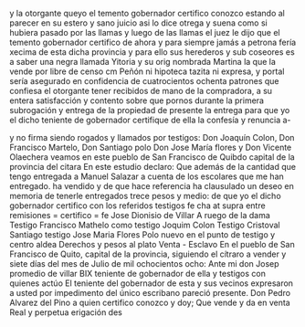 y la otorgante queyo el temento gobernador certifico conozco
estando al parecer en su estero y sano juicio asi lo dice otrega
y suena como si hubiera pasado por las llamas y luego de las llamas
el juez le dijo que el temento gobernador certifico
de ahora y para siempre jamás a petrona fería xecima
de esta dicha provincia y para ello sus herederos y sub
coseores es a saber una negra llamada Yitoria y su orig
nombrada Martina la que la vende por libre de censo cm
Peñón ni hipoteca tazita ni expresa, y portal sería asegurado en confidencia de cuatrocientos ochenta patrones que confiesa el otorgante tener recibidos de mano de la compradora, a su entera satisfacción y contento sobre que pornos
durante la primera subrogación y entrega de la propiedad de presente la entrega para que yo el dicho teniente de gobernador certifique de ella la confesía y renuncia a-

y no firma siendo rogados y llamados por testigos:
Don Joaquín Colon,
Don Francisco Martelo,
Don Santiago polo Don Jose María
flores y Don Vicente Olaechera
veamos en este pueblo de
San Francisco de Quibdo
capital de la provincia del citara
En este estudio declaro: Que además de la cantidad que tengo entregada a Manuel Salazar a cuenta de los escolares que me han entregado.
ha vendido y de que hace referencia ha clausulado un deseo en memoria de tenerle entregados trece pesos y medio: de que yo el dicho gobernador certifico con los referidos testigos fe cha at supra entre remisiones = certifico = fe
Jose Dionisio de Villar
A ruego de la dama
Testigo Francisco Mathelo
como testigo Joquim Colon
Testigo Cristoval Santiago
testigo Jose Maria Flores
Polo
nuevo
en
el
punto
de
testigo
y
centro
aldea
Derechos
y
pesos
al
plato
Venta - Esclavo
En el pueblo de San Francisco de Quito, capital de la provincia, siguiendo el cítraro a vender y siete días del mes de Julio de mil ochocientos ocho: Ante mi don Josep promedio de villar BIX teniente de gobernador de ella y testigos con quienes actúo
El teniente del gobernador de esta y sus vecinos expresaron a usted por impedimento del único escribano pareció presente. Don Pedro Alvarez del Pino a quien certifico conozco y doy; Que vende y da en venta Real y perpetua erigación des